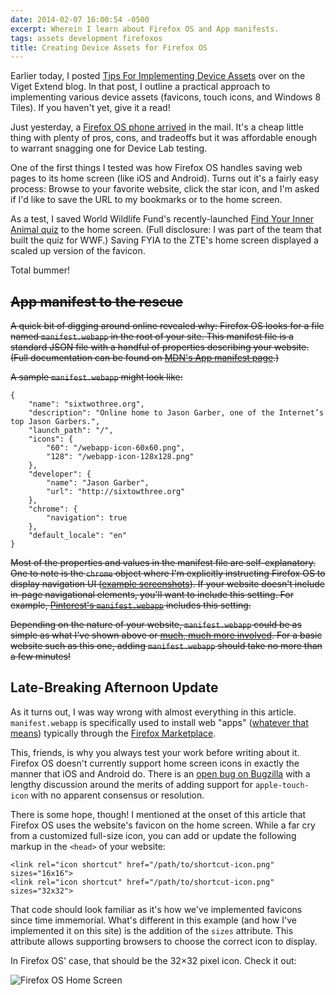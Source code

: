 ```yaml
---
date: 2014-02-07 16:00:54 -0500
excerpt: Wherein I learn about Firefox OS and App manifests.
tags: assets development firefoxos
title: Creating Device Assets for Firefox OS
---
```


Earlier today, I posted [Tips For Implementing Device Assets](http://viget.com/extend/tips-for-implementing-device-assets) over on the Viget Extend blog. In that post, I outline a practical approach to implementing various device assets (favicons, touch icons, and Windows 8 Tiles). If you haven't yet, give it a read!

Just yesterday, a [Firefox OS phone arrived](http://instagram.com/p/kE-Mb2NxuS/) in the mail. It's a cheap little thing with plenty of pros, cons, and tradeoffs but it was affordable enough to warrant snagging one for Device Lab testing.

One of the first things I tested was how Firefox OS handles saving web pages to its home screen (like iOS and Android). Turns out it's a fairly easy process: Browse to your favorite website, click the star icon, and I'm asked if I'd like to save the URL to my bookmarks or to the home screen.

As a test, I saved World Wildlife Fund's recently-launched [Find Your Inner Animal quiz](http://fyia.worldwildlife.org/) to the home screen. (Full disclosure: I was part of the team that built the quiz for WWF.) Saving FYIA to the ZTE's home screen displayed a scaled up version of the favicon.

Total bummer!


## ~~App manifest to the rescue~~

~~A quick bit of digging around online revealed why: Firefox OS looks for a file named `manifest.webapp` in the root of your site. This manifest file is a standard JSON file with a handful of properties describing your website. (Full documentation can be found on [MDN's App manifest page](https://developer.mozilla.org/en-US/Apps/Developing/Manifest).)~~

~~A sample `manifest.webapp` might look like:~~

	{
	    "name": "sixtwothree.org",
	    "description": "Online home to Jason Garber, one of the Internet’s top Jason Garbers.",
	    "launch_path": "/",
	    "icons": {
	        "60": "/webapp-icon-60x60.png",
	        "128": "/webapp-icon-128x128.png"
	    },
	    "developer": {
	        "name": "Jason Garber",
	        "url": "http://sixtowthree.org"
	    },
	    "chrome": {
	        "navigation": true
	    },
	    "default_locale": "en"
	}

~~Most of the properties and values in the manifest file are self-explanatory. One to note is the `chrome` object where I'm explicitly instructing Firefox OS to display navigation UI ([example screenshots](https://developer.mozilla.org/en-US/Apps/Developing/Manifest#chrome)). If your website doesn't include in-page navigational elements, you'll want to include this setting. For example, [Pinterest's `manifest.webapp`](http://m.pinterest.com/manifest.webapp) includes this setting.~~

~~Depending on the nature of your website, `manifest.webapp` could be as simple as what I've shown above or [much, much more involved](https://developer.mozilla.org/en-US/Apps/Developing/Manifest). For a basic website such as this one, adding `manifest.webapp` should take no more than a few minutes!~~


## Late-Breaking Afternoon Update

As it turns out, I was way wrong with almost everything in this article. `manifest.webapp` is specifically used to install web "apps" ([whatever that means](http://adactio.com/journal/6246/)) typically through the [Firefox Marketplace](https://marketplace.firefox.com/).

This, friends, is why you always test your work before writing about it. Firefox OS doesn't currently support home screen icons in exactly the manner that iOS and Android do. There is an [open bug on Bugzilla](https://bugzilla.mozilla.org/show_bug.cgi?id=921014) with a lengthy discussion around the merits of adding support for `apple-touch-icon` with no apparent consensus or resolution.

There is some hope, though! I mentioned at the onset of this article that Firefox OS uses the website's favicon on the home screen. While a far cry from a customized full-size icon, you can add or update the following markup in the `<head>` of your website:

	<link rel="icon shortcut" href="/path/to/shortcut-icon.png" sizes="16x16">
	<link rel="icon shortcut" href="/path/to/shortcut-icon.png" sizes="32x32">

That code should look familiar as it's how we've implemented favicons since time immemorial. What's different in this example (and how I've implemented it on this site) is the addition of the `sizes` attribute. This attribute allows supporting browsers to choose the correct icon to display.

In Firefox OS' case, that should be the 32×32 pixel icon. Check it out:

![Firefox OS Home Screen](http://f.cl.ly/items/3O2O0L0Q1Y3k0u3c0T3F/firefox-os-home-screen.jpg)
